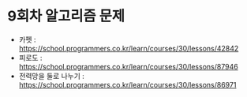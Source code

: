 # 9회차 알고리즘 문제
- 카펫 : https://school.programmers.co.kr/learn/courses/30/lessons/42842
- 피로도 : https://school.programmers.co.kr/learn/courses/30/lessons/87946
- 전력망을 둘로 나누기 : https://school.programmers.co.kr/learn/courses/30/lessons/86971